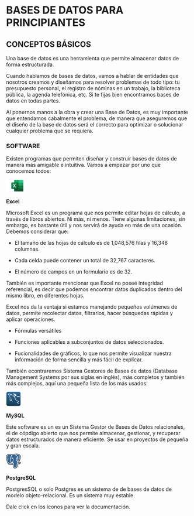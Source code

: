 # BASES DE DATOS PARA PRINCIPIANTES

## CONCEPTOS BÁSICOS 

Una base de datos es una herramienta que permite almacenar datos de forma estructurada.

Cuando hablamos de bases de datos, vamos a hablar de entidades que nosotros creamos y diseñamos para resolver problemas de todo tipo: tu presupuesto personal, el registro de nóminas en un trabajo, la biblioteca pública, la agenda telefónica, etc. Si te fijas bien encontramos bases de datos en todas partes. 

Al ponernos manos a la obra y crear una Base de Datos, es muy importante que entendamos cabalmente el problema, de manera que aseguremos que el diseño de la base de datos será el correcto para optimizar o solucionar cualquier problema que se requiera. 

### **SOFTWARE**

Existen programas que permiten diseñar y construir bases de datos de manera más amigable e intuitiva. Vamos a empezar por uno que conocemos todos: 

<img src="Excel-Logo.png" width="60" height="35" />

**Excel**

Microsoft Excel es un programa que nos permite editar hojas de cálculo, a través de libros abiertos. Ni más, ni menos.
Tiene algunas limitaciones, sin embargo, es bastante útil y nos servirá de ayuda en más de una ocasión. 
Debemos considerar que:

- El tamaño de las hojas de cálculo es de 1,048,576 filas y 16,348 columnas.

- Cada celda puede contener un total de 32,767 caracteres.

- El número de campos en un formulario es de 32.

También es importante mencionar que Excel no poseé integridad referencial, es decir que podemos encontrar datos duplicados dentro del mismo libro, en diferentes hojas. 

Excel nos da la ventaja si estamos manejando pequeños volúmenes de datos, permite recolectar datos, filtrarlos, hacer búsquedas rápidas y aplicar operaciones.

 - Fórmulas versátiles

 - Funciones aplicables a subconjuntos de datos seleccionados.

 - Fucionalidades de gráficos, lo que nos permite visualizar nuestra información de forma sencilla y más fácil de explicar. 

También econtraremos Sistema Gestores de Bases de datos (Database Management Systems  por sus siglas en inglés), más completos y también más complejos, aquí una pequeña lista de los más usados:

<a href="https://dev.mysql.com/doc/" target="blank"><img src="MySQL-Logo.png" height="40" width="40" /></a> 

**MySQL**

Este software es un es un Sistema Gestor de Bases de Datos relacionales, el de cópdigo abierto que nos permite almacenar, gestionar, y recuperar datos estructurados de manera eficiente. Se usar en proyectos de pequeña y gran escala.

<a href="https://www.postgresql.org/docs/" target="blank"><img src="Postgresql-Logo.png" height="40" width="40" /></a>

**PostgreSQL**

PostgresSQL o solo Postgres es un sistema de de bases de datos de modelo objeto-relacional. Es un sistema muy estable.

Dale click en los íconos para ver la documentación.